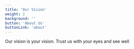 ```yaml
---
title: 'Our Vision'
weight: 2
background: ''
button: 'About Us'
buttonLink: 'about'
---
```


Our vision is your vision. Trust us with your eyes and see well